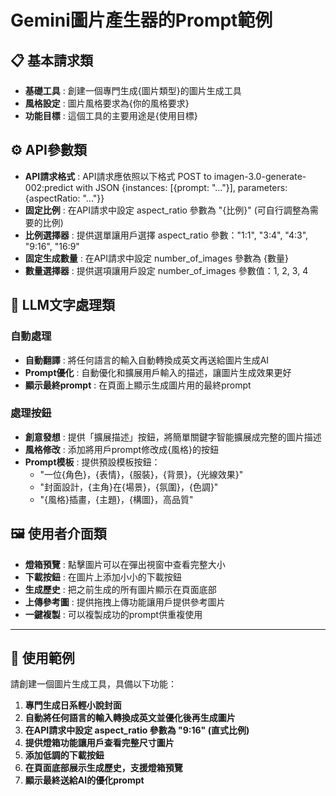 # Gemini圖片產生器的Prompt範例

## 📋 基本請求類

- **基礎工具** : 創建一個專門生成{圖片類型}的圖片生成工具
- **風格設定** : 圖片風格要求為{你的風格要求}
- **功能目標** : 這個工具的主要用途是{使用目標}

## ⚙️ API參數類

- **API請求格式** : API請求應依照以下格式 POST to imagen-3.0-generate-002:predict with JSON {instances: [{prompt: "..."}], parameters: {aspectRatio: "..."}}
- **固定比例** : 在API請求中設定 aspect_ratio 參數為 "{比例}" (可自行調整為需要的比例)
- **比例選擇器** : 提供選單讓用戶選擇 aspect_ratio 參數："1:1", "3:4", "4:3", "9:16", "16:9"
- **固定生成數量** : 在API請求中設定 number_of_images 參數為 {數量}
- **數量選擇器** : 提供選項讓用戶設定 number_of_images 參數值：1, 2, 3, 4

## 🧠 LLM文字處理類

### 自動處理
- **自動翻譯** : 將任何語言的輸入自動轉換成英文再送給圖片生成AI
- **Prompt優化** : 自動優化和擴展用戶輸入的描述，讓圖片生成效果更好
- **顯示最終prompt** : 在頁面上顯示生成圖片用的最終prompt

### 處理按鈕
- **創意發想** : 提供「擴展描述」按鈕，將簡單關鍵字智能擴展成完整的圖片描述
- **風格修改** : 添加將用戶prompt修改成{風格}的按鈕
- **Prompt模板** : 提供預設模板按鈕：
  - "一位{角色}，{表情}，{服裝}，{背景}，{光線效果}"
  - "封面設計，{主角}在{場景}，{氛圍}，{色調}"
  - "{風格}插畫，{主題}，{構圖}，高品質"

## 🖼️ 使用者介面類

- **燈箱預覽** : 點擊圖片可以在彈出視窗中查看完整大小
- **下載按鈕** : 在圖片上添加小小的下載按鈕
- **生成歷史** : 把之前生成的所有圖片顯示在頁面底部
- **上傳參考圖** : 提供拖拽上傳功能讓用戶提供參考圖片
- **一鍵複製** : 可以複製成功的prompt供重複使用

---

## 🔄 使用範例

請創建一個圖片生成工具，具備以下功能：

1. **專門生成日系輕小說封面**
2. **自動將任何語言的輸入轉換成英文並優化後再生成圖片**
3. **在API請求中設定 aspect_ratio 參數為 "9:16" (直式比例)**  
4. **提供燈箱功能讓用戶查看完整尺寸圖片**
5. **添加低調的下載按鈕**
6. **在頁面底部展示生成歷史，支援燈箱預覽**
7. **顯示最終送給AI的優化prompt**